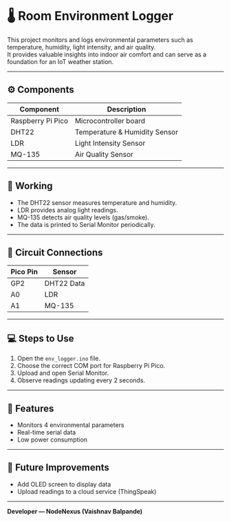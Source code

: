 # 🌡️ Room Environment Logger

This project monitors and logs environmental parameters such as temperature, humidity, light intensity, and air quality.  
It provides valuable insights into indoor air comfort and can serve as a foundation for an IoT weather station.

---

## ⚙️ Components
| Component | Description |
|------------|-------------|
| Raspberry Pi Pico | Microcontroller board |
| DHT22 | Temperature & Humidity Sensor |
| LDR | Light Intensity Sensor |
| MQ-135 | Air Quality Sensor |

---

## 🧠 Working
- The DHT22 sensor measures temperature and humidity.  
- LDR provides analog light readings.  
- MQ-135 detects air quality levels (gas/smoke).  
- The data is printed to Serial Monitor periodically.

---

## 🔌 Circuit Connections
| Pico Pin | Sensor |
|-----------|--------|
| GP2 | DHT22 Data |
| A0 | LDR |
| A1 | MQ-135 |

---

## 💻 Steps to Use
1. Open the `env_logger.ino` file.  
2. Choose the correct COM port for Raspberry Pi Pico.  
3. Upload and open Serial Monitor.  
4. Observe readings updating every 2 seconds.

---

## 🌟 Features
- Monitors 4 environmental parameters  
- Real-time serial data  
- Low power consumption  

---

## 🔮 Future Improvements
- Add OLED screen to display data  
- Upload readings to a cloud service (ThingSpeak)  

---

**Developer — NodeNexus (Vaishnav Balpande)**
